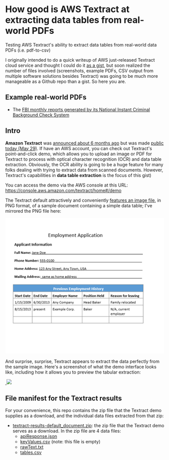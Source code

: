 # How good is AWS Textract at extracting data tables from real-world PDFs

Testing AWS Textract's ability to extract data tables from real-world data PDFs (i.e. pdf-to-csv)

I originally intended to do a quick writeup of AWS just-released Textract cloud service and thought I could do it [as a gist](https://gist.github.com/dannguyen/3673e67a495c172abbd3bb8a9a6e199a), but soon realized the number of files involved (screenshots, example PDFs, CSV output from multiple software solutions besides Textract) was going to be much more manageable as a Github repo than a gist. So here you are.


## Example real-world PDFs

- The [FBI monthly reports generated by its National Instant Criminal Background Check System](./examples/fbi-nics/README-fbi-nics.md)


## Intro


**Amazon Textract** was [announced about 6 months ago](https://news.ycombinator.com/item?id=18554122) but was made [public today (May 29)](https://finance.yahoo.com/news/aws-announces-general-availability-amazon-220000840.html). If have an AWS account, you can check out Textract's point-and-click demo, which allows you to upload an image or PDF for Textract to process with optical character recognition (OCR) and data table extraction. Obviously, the OCR ability is going to be a huge feature for many folks dealing with trying to extract data from scanned documents. However, Textract's capabilities in **data table extraction** is the focus of this gist)

You can access the demo via the AWS console at this URL: https://console.aws.amazon.com/textract/home#/demo


The Textract default attractively and conveniently [features an image file](https://s3.us-east-1.amazonaws.com/textract-public-assets-us-east-1/default_document.png), in PNG format, of a sample document containing a simple data table; I've mirrored the PNG file here:

<img src="examples/default-sample-document/default_document.png" alt="">




And surprise, surprise, Textract appears to extract the data perfectly from the sample image. Here's a screenshot of what the demo interface looks like, including how it allows you to preview the tabular extraction:


<a href="https://console.aws.amazon.com/textract/home#/demo">
    <img src="assets/images/textract-default-demo.png" alt="">
</a>

<a href="https://console.aws.amazon.com/textract/home?region=us-east-1#/demo">
<img src="https://user-images.githubusercontent.com/121520/58604820-4a47ee00-8285-11e9-86eb-14de20306709.png">
</a>


## File manifest for the Textract results

For your convenience, this repo contains the zip file that the Textract demo supplies as a download, and the individual data files extracted from that zip:

- [textract-results-default_document.zip](results/textract-results-default_document.zip): the zip file that the Textract demo serves as a download. In the zip file are 4 data files:
     - [apiResponse.json](results/textract-results-default_document-zip/apiResponse.json)
     - [keyValues.csv](results/textract-results-default_document-zip/keyValues.csv) (note: this file is empty)
     - [rawText.txt](results/textract-results-default_document-zip/rawText.txt)
     - [tables.csv](results/textract-results-default_document-zip/tables.csv)
